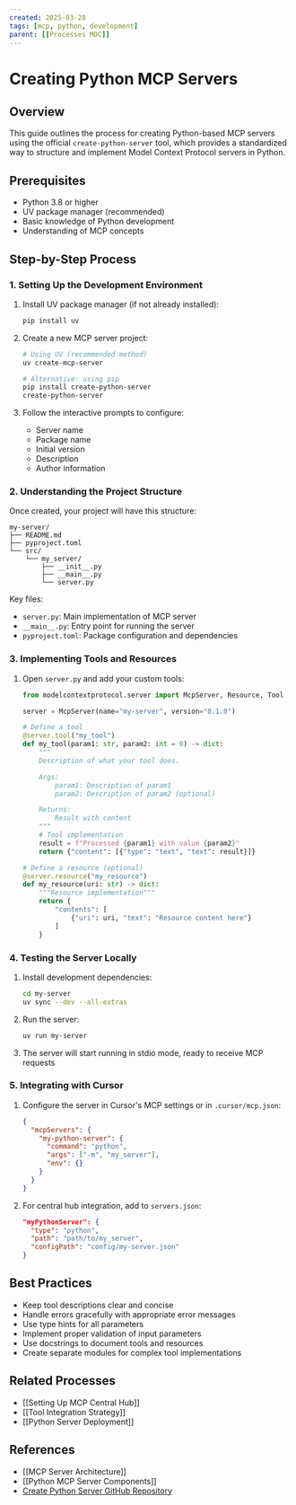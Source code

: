 ```yaml
---
created: 2025-03-28
tags: [mcp, python, development]
parent: [[Processes MOC]]
---
```


# Creating Python MCP Servers

## Overview

This guide outlines the process for creating Python-based MCP servers using the official `create-python-server` tool, which provides a standardized way to structure and implement Model Context Protocol servers in Python.

## Prerequisites

- Python 3.8 or higher
- UV package manager (recommended)
- Basic knowledge of Python development
- Understanding of MCP concepts

## Step-by-Step Process

### 1. Setting Up the Development Environment

1. Install UV package manager (if not already installed):

   ```bash
   pip install uv
   ```

2. Create a new MCP server project:

   ```bash
   # Using UV (recommended method)
   uv create-mcp-server

   # Alternative: using pip
   pip install create-python-server
   create-python-server
   ```

3. Follow the interactive prompts to configure:
   - Server name
   - Package name
   - Initial version
   - Description
   - Author information

### 2. Understanding the Project Structure

Once created, your project will have this structure:

```
my-server/
├── README.md
├── pyproject.toml
└── src/
    └── my_server/
        ├── __init__.py
        ├── __main__.py
        └── server.py
```

Key files:

- `server.py`: Main implementation of MCP server
- `__main__.py`: Entry point for running the server
- `pyproject.toml`: Package configuration and dependencies

### 3. Implementing Tools and Resources

1. Open `server.py` and add your custom tools:

   ```python
   from modelcontextprotocol.server import McpServer, Resource, Tool

   server = McpServer(name="my-server", version="0.1.0")

   # Define a tool
   @server.tool("my_tool")
   def my_tool(param1: str, param2: int = 0) -> dict:
       """
       Description of what your tool does.

       Args:
           param1: Description of param1
           param2: Description of param2 (optional)

       Returns:
           Result with content
       """
       # Tool implementation
       result = f"Processed {param1} with value {param2}"
       return {"content": [{"type": "text", "text": result}]}

   # Define a resource (optional)
   @server.resource("my_resource")
   def my_resource(uri: str) -> dict:
       """Resource implementation"""
       return {
           "contents": [
               {"uri": uri, "text": "Resource content here"}
           ]
       }
   ```

### 4. Testing the Server Locally

1. Install development dependencies:

   ```bash
   cd my-server
   uv sync --dev --all-extras
   ```

2. Run the server:

   ```bash
   uv run my-server
   ```

3. The server will start running in stdio mode, ready to receive MCP requests

### 5. Integrating with Cursor

1. Configure the server in Cursor's MCP settings or in `.cursor/mcp.json`:

   ```json
   {
     "mcpServers": {
       "my-python-server": {
         "command": "python",
         "args": ["-m", "my_server"],
         "env": {}
       }
     }
   }
   ```

2. For central hub integration, add to `servers.json`:
   ```json
   "myPythonServer": {
     "type": "python",
     "path": "path/to/my_server",
     "configPath": "config/my-server.json"
   }
   ```

## Best Practices

- Keep tool descriptions clear and concise
- Handle errors gracefully with appropriate error messages
- Use type hints for all parameters
- Implement proper validation of input parameters
- Use docstrings to document tools and resources
- Create separate modules for complex tool implementations

## Related Processes

- [[Setting Up MCP Central Hub]]
- [[Tool Integration Strategy]]
- [[Python Server Deployment]]

## References

- [[MCP Server Architecture]]
- [[Python MCP Server Components]]
- [Create Python Server GitHub Repository](https://github.com/modelcontextprotocol/create-python-server)
